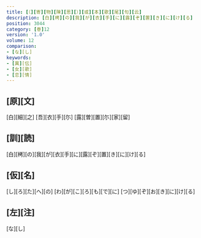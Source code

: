 ```yaml
---
title: [（][寄][物][陳][思][）][或][本][歌][尾][句][云]
description: [白][栲][の][我][が][衣][手][に][露][ぞ][置][き][に][け][る]
position: 3044
category: [巻]12
version: '1.0'
volume: 12
comparison:
- [な][し]
keywords:
- [異][伝]
- [女][歌]
- [恋][情]
---
```


## [原][文]

[白][細][之] [吾][衣][手][尓] [露][曽][置][尓][家][留]

## [訓][読]

[白][栲][の][我][が][衣][手][に][露][ぞ][置][き][に][け][る]

## [仮][名]

[し][ろ][た][へ][の] [わ][が][こ][ろ][も][で][に] [つ][ゆ][ぞ][お][き][に][け][る]

## [左][注]

[な][し]
